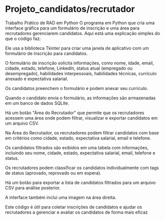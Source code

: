 # Projeto_candidatos/recrutador
 Trabalho Prático de RAD em Python
O programa em Python que cria uma interface gráfica para um formulário de inscrição e uma área para recrutadores gerenciarem candidatos. Aqui está uma explicação simples do que o código faz:

Ele usa a biblioteca Tkinter para criar uma janela de aplicativo com um formulário de inscrição para candidatos.

O formulário de inscrição solicita informações, como nome, idade, email, cidade, estado, telefone, LinkedIn, status atual (empregado ou desempregado), habilidades interpessoais, habilidades técnicas, currículo anexado e expectativa salarial.

Os candidatos preenchem o formulário e podem anexar seu currículo.

Quando o candidato envia o formulário, as informações são armazenadas em um banco de dados SQLite.

Há um botão "Área do Recrutador" que permite que os recrutadores acessem uma área onde podem filtrar, visualizar e exportar candidatos em um arquivo CSV.

Na Área do Recrutador, os recrutadores podem filtrar candidatos com base em critérios como cidade, estado, expectativa salarial, email e telefone.

Os candidatos filtrados são exibidos em uma tabela com informações, incluindo seu nome, cidade, estado, expectativa salarial, email, telefone e status.

Os recrutadores podem classificar os candidatos individualmente com tags de status (aprovado, reprovado ou em espera).

Há um botão para exportar a lista de candidatos filtrados para um arquivo CSV para análise posterior.

A interface também inclui uma imagem na área direita.

Este código é útil para coletar inscrições de candidatos e ajudar os recrutadores a gerenciar e avaliar os candidatos de forma mais eficaz
